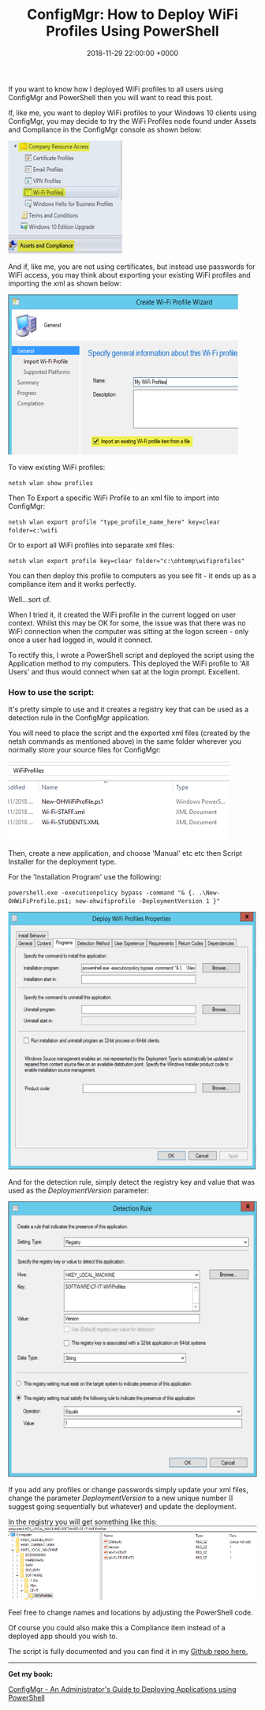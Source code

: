 ﻿---
layout: post
title:  "ConfigMgr: How to Deploy WiFi Profiles Using PowerShell"
date:   2018-11-29 22:00:00 +0000
categories: ConfigMgr
tags: [configmgr,powershell,deployment]
---
If you want to know how I deployed WiFi profiles to all users using ConfigMgr and PowerShell then you will want to read this post.

If, like me, you want to deploy WiFi profiles to your Windows 10 clients using ConfigMgr, you may decide to try the WiFi Profiles node found under Assets and Compliance in the ConfigMgr console as shown below:

![SCCM-WiFi-Prof1](/assets/images/SCCM-WiFi-Prof1.png)

And if, like me, you are not using certificates, but instead use passwords for WiFi access, you may think about exporting your existing WiFi profiles and importing the xml as shown below:

![SCCM-WiFi-Prof2](/assets/images/SCCM-WiFi-Prof2.png)

To view existing WiFi profiles:

`netsh wlan show profiles`

Then To Export a specific WiFi Profile to an xml file to import into ConfigMgr:

`netsh wlan export profile "type_profile_name_here" key=clear folder=c:\wifi`

Or to export all WiFi profiles into separate xml files:

 `netsh wlan export profile key=clear folder="c:\ohtemp\wifiprofiles"`

You can then deploy this profile to computers as you see fit - it ends up as a compliance item and it works perfectly.

Well...sort of.

When I tried it, it created the WiFi profile in the current logged on user context.  Whilst this may be OK for some, the issue was that there was no WiFi connection when the computer was sitting at the logon screen - only once a user had logged in, would it connect.

To rectify this, I wrote a PowerShell script and deployed the script using the Application method to my computers.  This deployed the WiFi profile to 'All Users' and thus would connect when sat at the login prompt. Excellent.

### How to use the script:
It's pretty simple to use and it creates a registry key that can be used as a detection rule in the ConfigMgr application.

You will need to place the script and the exported xml files (created by the netsh commands as mentioned above) in the same folder wherever you normally store your source files for ConfigMgr:

![Files](/assets/images/Files.png)

Then, create a new application, and choose 'Manual' etc etc then Script Installer for the deployment type.

For the 'Installation Program' use the following:

`powershell.exe -executionpolicy bypass -command "& {. .\New-OHWiFiProfile.ps1; new-ohwifiprofile -DeploymentVersion 1 }"`

![InstallPRog](/assets/images/InstallPRog.PNG)

And for the detection rule, simply detect the registry key and value that was used as the *DeploymentVersion* parameter:

![Detection-Rule](/assets/images/Detection-Rule.png)

If you add any profiles or change passwords simply update your xml files, change the parameter *DeploymentVersion* to a new unique number (I suggest going sequentially but whatever) and update the deployment.

In the registry you will get something like this:
![Registry](/assets/images/Registry.png)

Feel free to change names and locations by adjusting the PowerShell code.

Of course you could also make this a Compliance item instead of a deployed app should you wish to.

The script is fully documented and you can find it in my [Github repo here.](https://github.com/ozthe2/Powershell/blob/master/SCCM/New-OHWiFiProfile)


---

**Get my book:**

[ConfigMgr - An Administrator's Guide to Deploying Applications using PowerShell](https://leanpub.com/configmgr-DeployUsingPS)